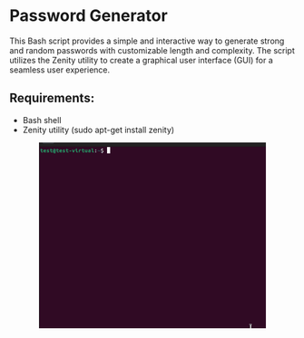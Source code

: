 
# Password Generator
This Bash script provides a simple and interactive way to generate strong and random passwords with customizable length and complexity. The script utilizes the Zenity utility to create a graphical user interface (GUI) for a seamless user experience. 

## Requirements: 
- Bash shell 
- Zenity utility (sudo apt-get install zenity)

  
<p align="center">
  <img src="https://github.com/chrysostomos997/Bash-Scripting/blob/af0701e25fe7d9eff92c35a2abb5c1ee7a227a4b/Password%20Generator/Password_Generator.gif" alt="your-image-description" width="400" />
</p>
